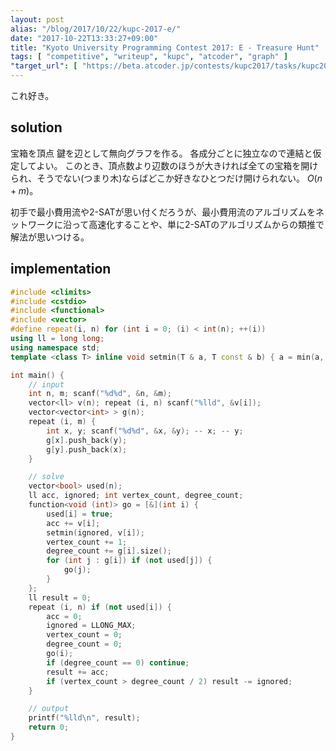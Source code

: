 ```yaml
---
layout: post
alias: "/blog/2017/10/22/kupc-2017-e/"
date: "2017-10-22T13:33:27+09:00"
title: "Kyoto University Programming Contest 2017: E - Treasure Hunt"
tags: [ "competitive", "writeup", "kupc", "atcoder", "graph" ]
"target_url": [ "https://beta.atcoder.jp/contests/kupc2017/tasks/kupc2017_e" ]
---
```


これ好き。

## solution

宝箱を頂点 鍵を辺として無向グラフを作る。
各成分ごとに独立なので連結と仮定してよい。
このとき、頂点数より辺数のほうが大きければ全ての宝箱を開けられ、そうでない(つまり木)ならばどこか好きなひとつだけ開けられない。
$O(n + m)$。

初手で最小費用流や2-SATが思い付くだろうが、最小費用流のアルゴリズムをネットワークに沿って高速化することや、単に2-SATのアルゴリズムからの類推で解法が思いつける。

## implementation

``` c++
#include <climits>
#include <cstdio>
#include <functional>
#include <vector>
#define repeat(i, n) for (int i = 0; (i) < int(n); ++(i))
using ll = long long;
using namespace std;
template <class T> inline void setmin(T & a, T const & b) { a = min(a, b); }

int main() {
    // input
    int n, m; scanf("%d%d", &n, &m);
    vector<ll> v(n); repeat (i, n) scanf("%lld", &v[i]);
    vector<vector<int> > g(n);
    repeat (i, m) {
        int x, y; scanf("%d%d", &x, &y); -- x; -- y;
        g[x].push_back(y);
        g[y].push_back(x);
    }

    // solve
    vector<bool> used(n);
    ll acc, ignored; int vertex_count, degree_count;
    function<void (int)> go = [&](int i) {
        used[i] = true;
        acc += v[i];
        setmin(ignored, v[i]);
        vertex_count += 1;
        degree_count += g[i].size();
        for (int j : g[i]) if (not used[j]) {
            go(j);
        }
    };
    ll result = 0;
    repeat (i, n) if (not used[i]) {
        acc = 0;
        ignored = LLONG_MAX;
        vertex_count = 0;
        degree_count = 0;
        go(i);
        if (degree_count == 0) continue;
        result += acc;
        if (vertex_count > degree_count / 2) result -= ignored;
    }

    // output
    printf("%lld\n", result);
    return 0;
}
```
